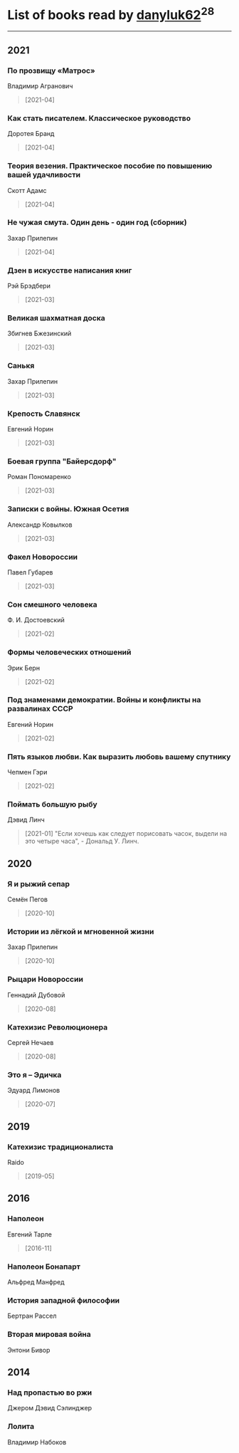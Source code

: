 # List of books read by [danyluk62](http://vk.com/id374149854)<sup>28</sup>
---

## 2021

### По прозвищу «Матрос»
Владимир Агранович
> [2021-04] 


### Как стать писателем. Классическое руководство
Доротея Бранд
> [2021-04] 


### Теория везения. Практическое пособие по повышению вашей удачливости
Скотт Адамс
> [2021-04] 


### Не чужая смута. Один день - один год (сборник)
Захар Прилепин
> [2021-04] 


### Дзен в искусстве написания книг
Рэй Брэдбери
> [2021-03] 


### Великая шахматная доска
Збигнев Бжезинский
> [2021-03] 


### Санькя
Захар Прилепин
> [2021-03] 


### Крепость Славянск
Евгений Норин
> [2021-03] 


### Боевая группа "Байерсдорф"
Роман Пономаренко
> [2021-03] 


### Записки с войны. Южная Осетия
Александр Ковылков
> [2021-03] 


### Факел Новороссии
Павел Губарев
> [2021-03] 


### Сон смешного человека
Ф. И. Достоевский
> [2021-02] 


### Формы человеческих отношений
Эрик Берн
> [2021-02] 


### Под знаменами демократии. Войны и конфликты на развалинах СССР
Евгений Норин
> [2021-02] 


### Пять языков любви. Как выразить любовь вашему спутнику
Чепмен Гэри
> [2021-02] 


### Поймать большую рыбу
Дэвид Линч
> [2021-01] "Если хочешь как следует порисовать часок, выдели на это четыре часа", - Дональд У. Линч.



## 2020

### Я и рыжий сепар
Семён Пегов
> [2020-10] 


### Истории из лёгкой и мгновенной жизни
Захар Прилепин
> [2020-10] 


### Рыцари Новороссии
Геннадий Дубовой
> [2020-08] 


### Катехизис Революционера
Сергей Нечаев
> [2020-08] 


### Это я – Эдичка
Эдуард Лимонов
> [2020-07] 



## 2019

### Катехизис традиционалиста
Raido
> [2019-05] 



## 2016

### Наполеон
Евгений Тарле
> [2016-11] 


### Наполеон Бонапарт
Альфред Манфред


### История западной философии
Бертран Рассел


### Вторая мировая война
Энтони Бивор



## 2014

### Над пропастью во ржи
Джером Дэвид Сэлинджер


### Лолита
Владимир Набоков



